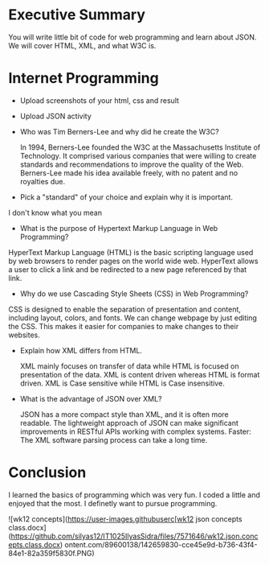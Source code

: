# Executive Summary

You will write little bit of code for web programming and learn about JSON. We will cover HTML, XML, and what W3C is. 

# Internet Programming
* Upload screenshots of your html, css and result
* Upload JSON activity

* Who was Tim Berners-Lee and why did he create the W3C?

  In 1994, Berners-Lee founded the W3C at the Massachusetts Institute of Technology. It comprised various companies that were willing to create standards and recommendations to improve the quality of the Web. Berners-Lee made his idea available freely, with no patent and no royalties due.


* Pick a "standard" of your choice and explain why it is important.

I don't know what you mean


* What is the purpose of Hypertext Markup Language in Web Programming?

 HyperText Markup Language (HTML) is the basic scripting language used by web browsers to render pages on the world wide web. HyperText allows a user to click a link and be redirected to a new page referenced by that link.
* Why do we use Cascading Style Sheets (CSS) in Web Programming?

 CSS is designed to enable the separation of presentation and content, including layout, colors, and fonts. We can change webpage by just editing the CSS. This makes it easier for companies to make changes to their websites. 
  
* Explain how XML differs from HTML. 

   XML mainly focuses on transfer of data while HTML is focused on presentation of the data. XML is content driven whereas HTML is format driven. XML is Case sensitive while HTML is Case insensitive.

* What is the advantage of JSON over XML?

   JSON has a more compact style than XML, and it is often more readable. The lightweight approach of JSON can make significant improvements in RESTful APIs working with complex systems. Faster: The XML software parsing process can take a long time.

# Conclusion

I learned the basics of programming which was very fun. I coded a little and enjoyed that the most. I definetly want to pursue programming.

![wk12 concepts](https://user-images.githubuserc[wk12 json concepts class.docx](https://github.com/silyas12/IT1025IlyasSidra/files/7571646/wk12.json.concepts.class.docx)
ontent.com/89600138/142659830-cce45e9d-b736-43f4-84e1-82a359f5830f.PNG)
